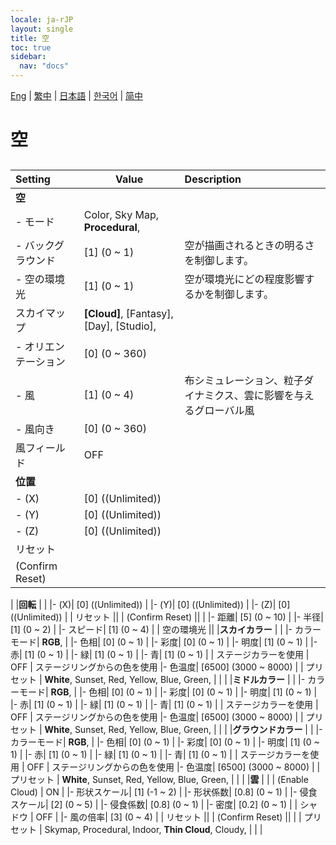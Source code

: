```yaml
---
locale: ja-rJP
layout: single
title: 空
toc: true
sidebar:
  nav: "docs"
---
```

[Eng](/dancexr/menu/2025.4/scene/sky) | [繁中](/tw/dancexr/menu/2025.4/scene/sky) | [日本語](/jp/dancexr/menu/2025.4/scene/sky) | [한국어](/kr/dancexr/menu/2025.4/scene/sky) | [简中](/zh/dancexr/menu/2025.4/scene/sky)

# 空

## 

| Setting | Value | Description |
| :--- | --- | :--- |
|**空** | | 
|- モード|  Color,  Sky Map,  **Procedural**,  | 
|- バックグラウンド| [1] (0 ~ 1) | 空が描画されるときの明るさを制御します。
|- 空の環境光| [1] (0 ~ 1) | 空が環境光にどの程度影響するかを制御します。
| スカイマップ |  **[Cloud]**,  [Fantasy],  [Day],  [Studio],  |  |
|- オリエンテーション| [0] (0 ~ 360) | 
|- 風| [1] (0 ~ 4) | 布シミュレーション、粒子ダイナミクス、雲に影響を与えるグローバル風
|- 風向き| [0] (0 ~ 360) | 
| 風フィールド | OFF | 
|**位置** | | 
|- (X)| [0] ((Unlimited)) | 
|- (Y)| [0] ((Unlimited)) | 
|- (Z)| [0] ((Unlimited)) | 
| リセット || 
| (Confirm Reset) || 
|
|**回転** | | 
|- (X)| [0] ((Unlimited)) | 
|- (Y)| [0] ((Unlimited)) | 
|- (Z)| [0] ((Unlimited)) | 
| リセット || 
| (Confirm Reset) || 
|
|- 距離| [5] (0 ~ 10) | 
|- 半径| [1] (0 ~ 2) | 
|- スピード| [1] (0 ~ 4) | 
| 空の環境光 || 
|**スカイカラー** | | 
|- カラーモード|  **RGB**,  | 
|- 色相| [0] (0 ~ 1) | 
|- 彩度| [0] (0 ~ 1) | 
|- 明度| [1] (0 ~ 1) | 
|- 赤| [1] (0 ~ 1) | 
|- 緑| [1] (0 ~ 1) | 
|- 青| [1] (0 ~ 1) | 
| ステージカラーを使用 | OFF | ステージリングからの色を使用
|- 色温度| [6500] (3000 ~ 8000) | 
| プリセット |  **White**,  Sunset,  Red,  Yellow,  Blue,  Green,  |  |
|
|**ミドルカラー** | | 
|- カラーモード|  **RGB**,  | 
|- 色相| [0] (0 ~ 1) | 
|- 彩度| [0] (0 ~ 1) | 
|- 明度| [1] (0 ~ 1) | 
|- 赤| [1] (0 ~ 1) | 
|- 緑| [1] (0 ~ 1) | 
|- 青| [1] (0 ~ 1) | 
| ステージカラーを使用 | OFF | ステージリングからの色を使用
|- 色温度| [6500] (3000 ~ 8000) | 
| プリセット |  **White**,  Sunset,  Red,  Yellow,  Blue,  Green,  |  |
|
|**グラウンドカラー** | | 
|- カラーモード|  **RGB**,  | 
|- 色相| [0] (0 ~ 1) | 
|- 彩度| [0] (0 ~ 1) | 
|- 明度| [1] (0 ~ 1) | 
|- 赤| [1] (0 ~ 1) | 
|- 緑| [1] (0 ~ 1) | 
|- 青| [1] (0 ~ 1) | 
| ステージカラーを使用 | OFF | ステージリングからの色を使用
|- 色温度| [6500] (3000 ~ 8000) | 
| プリセット |  **White**,  Sunset,  Red,  Yellow,  Blue,  Green,  |  |
|
|**雲** | | 
| (Enable Cloud) | ON | 
|- 形状スケール| [1] (-1 ~ 2) | 
|- 形状係数| [0.8] (0 ~ 1) | 
|- 侵食スケール| [2] (0 ~ 5) | 
|- 侵食係数| [0.8] (0 ~ 1) | 
|- 密度| [0.2] (0 ~ 1) | 
| シャドウ | OFF | 
|- 風の倍率| [3] (0 ~ 4) | 
| リセット || 
| (Confirm Reset) || 
|
| プリセット |  Skymap,  Procedural,  Indoor,  **Thin Cloud**,  Cloudy,  |  |
|
